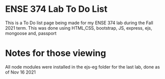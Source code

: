 # ENSE 374 Lab To Do List

This is a To Do list page being made for my ENSE 374 lab during the Fall 2021 term.
This was done using HTML,CSS, bootstrap, JS, express, ejs, mongoose and, passport


# Notes for those viewing

All node modules were installed in the ejs-eg folder for the last lab, done as of Nov 16 2021
